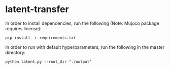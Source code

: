 # latent-transfer

In order to install dependencies, run the following (Note: Mujoco package requires license):
```
pip install -r requirements.txt
```

In order to run with default hyperparameters, run the following in the master directory:
```
python latent.py --root_dir "./output"
```
